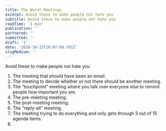 ```yaml
---
title: The Worst Meetings
excerpt: Avoid these to make people not hate you
subtitle: Avoid these to make people not hate you
readTime: '1 min'
publication: ''
partnered: ''
submitted: ''
draft: '1'
date: '2020-10-22T16:07:08.701Z'
slugMedium: ''
---
```


Avoid these to make people not hate you

1.  The meeting that should have been an email.
2.  The meeting to decide whether or not there should be another meeting.
3.  The “touchpoint” meeting where you talk over everyone else to remind people how important you are.
4.  The pre-meeting meeting.
5.  The post-meeting meeting.
6.  The “reply-all” meeting.
7.  The meeting trying to do everything and only gets through 3 out of 15 agenda items.
8.